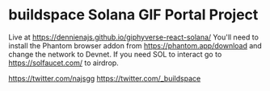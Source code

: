 # buildspace Solana GIF Portal Project
Live at https://dennienajs.github.io/giphyverse-react-solana/
You'll need to install the Phantom browser addon from https://phantom.app/download and change the network to Devnet.
If you need SOL to interact go to https://solfaucet.com/ to airdrop.

https://twitter.com/najsgg
https://twitter.com/_buildspace
